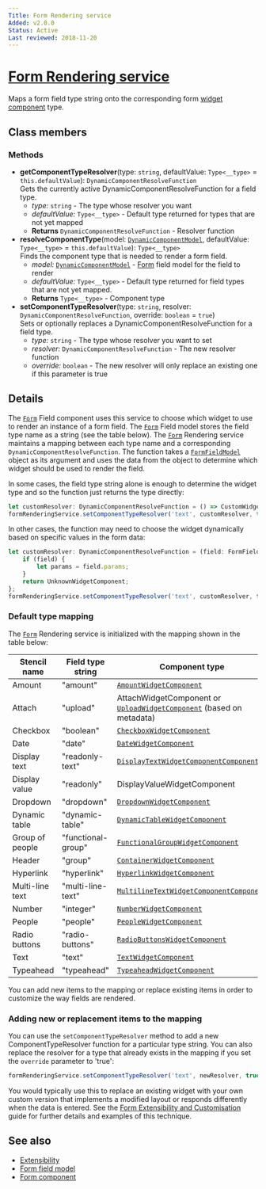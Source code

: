```yaml
---
Title: Form Rendering service
Added: v2.0.0
Status: Active
Last reviewed: 2018-11-20
---
```


# [Form Rendering service](../../lib/core/form/services/form-rendering.service.ts "Defined in form-rendering.service.ts")

Maps a form field type string onto the corresponding form [widget component](../insights/widget.component.md) type.

## Class members

### Methods

-   **getComponentTypeResolver**(type: `string`, defaultValue: `Type<__type>` = `this.defaultValue`): `DynamicComponentResolveFunction`<br/>
    Gets the currently active DynamicComponentResolveFunction for a field type.
    -   _type:_ `string`  - The type whose resolver you want
    -   _defaultValue:_ `Type<__type>`  - Default type returned for types that are not yet mapped
    -   **Returns** `DynamicComponentResolveFunction` - Resolver function
-   **resolveComponentType**(model: [`DynamicComponentModel`](../../lib/core/services/dynamic-component-mapper.service.ts), defaultValue: `Type<__type>` = `this.defaultValue`): `Type<__type>`<br/>
    Finds the component type that is needed to render a form field.
    -   _model:_ [`DynamicComponentModel`](../../lib/core/services/dynamic-component-mapper.service.ts)  - [Form](../../lib/process-services/task-list/models/form.model.ts) field model for the field to render
    -   _defaultValue:_ `Type<__type>`  - Default type returned for field types that are not yet mapped.
    -   **Returns** `Type<__type>` - Component type
-   **setComponentTypeResolver**(type: `string`, resolver: `DynamicComponentResolveFunction`, override: `boolean` = `true`)<br/>
    Sets or optionally replaces a DynamicComponentResolveFunction for a field type.
    -   _type:_ `string`  - The type whose resolver you want to set
    -   _resolver:_ `DynamicComponentResolveFunction`  - The new resolver function
    -   _override:_ `boolean`  - The new resolver will only replace an existing one if this parameter is true

## Details

The [`Form`](../../lib/process-services/task-list/models/form.model.ts) Field component uses this service to choose which widget to use to render an instance of a
form field. The [`Form`](../../lib/process-services/task-list/models/form.model.ts) Field model stores the field type name as a string (see the table below).
The [`Form`](../../lib/process-services/task-list/models/form.model.ts) Rendering service maintains a mapping between each type name and
a corresponding `DynamicComponentResolveFunction`. The function takes a [`FormFieldModel`](../core/form-field.model.md) object as its argument and
uses the data from the object to determine which widget should be used to render the field.

In some cases, the field type string alone is enough to determine the widget type and so the function
just returns the type directly:

```ts
let customResolver: DynamicComponentResolveFunction = () => CustomWidgetComponent;
formRenderingService.setComponentTypeResolver('text', customResolver, true);
```

In other cases, the function may need to choose the widget dynamically based on
specific values in the form data:

```ts
let customResolver: DynamicComponentResolveFunction = (field: FormFieldModel): Type<{}> => {
    if (field) {
        let params = field.params;
    }
    return UnknownWidgetComponent;
};
formRenderingService.setComponentTypeResolver('text', customResolver, true);
```

### Default type mapping

The [`Form`](../../lib/process-services/task-list/models/form.model.ts) Rendering service is initialized with the mapping shown in the table below:

| Stencil name | Field type string | Component type |
| ------------ | ----------------- | -------------- |
| Amount | "amount" | [`AmountWidgetComponent`](../../lib/core/form/components/widgets/amount/amount.widget.ts) |
| Attach | "upload" | AttachWidgetComponent or [`UploadWidgetComponent`](../../lib/core/form/components/widgets/upload/upload.widget.ts) (based on metadata) |
| Checkbox | "boolean" | [`CheckboxWidgetComponent`](../../lib/core/form/components/widgets/checkbox/checkbox.widget.ts) |
| Date | "date" | [`DateWidgetComponent`](../../lib/core/form/components/widgets/date/date.widget.ts) |
| Display text | "readonly-text" | [`DisplayTextWidgetComponentComponent`](../../lib/core/form/components/widgets/display-text/display-text.widget.ts) |
| Display value | "readonly" | DisplayValueWidgetComponent |
| Dropdown | "dropdown" | [`DropdownWidgetComponent`](../../lib/core/form/components/widgets/dropdown/dropdown.widget.ts) |
| Dynamic table | "dynamic-table" | [`DynamicTableWidgetComponent`](../../lib/core/form/components/widgets/dynamic-table/dynamic-table.widget.ts) |
| Group of people | "functional-group" | [`FunctionalGroupWidgetComponent`](../../lib/core/form/components/widgets/functional-group/functional-group.widget.ts) |
| Header | "group" | [`ContainerWidgetComponent`](../../lib/core/form/components/widgets/container/container.widget.ts) |
| Hyperlink | "hyperlink" | [`HyperlinkWidgetComponent`](../../lib/core/form/components/widgets/hyperlink/hyperlink.widget.ts) |
| Multi-line text | "multi-line-text" | [`MultilineTextWidgetComponentComponent`](../../lib/core/form/components/widgets/multiline-text/multiline-text.widget.ts) |
| Number | "integer" | [`NumberWidgetComponent`](../../lib/core/form/components/widgets/number/number.widget.ts) |
| People | "people" | [`PeopleWidgetComponent`](../../lib/core/form/components/widgets/people/people.widget.ts) |
| Radio buttons | "radio-buttons" | [`RadioButtonsWidgetComponent`](../../lib/core/form/components/widgets/radio-buttons/radio-buttons.widget.ts) |
| Text | "text" | [`TextWidgetComponent`](../../lib/core/form/components/widgets/text/text.widget.ts) |
| Typeahead | "typeahead" | [`TypeaheadWidgetComponent`](../../lib/core/form/components/widgets/typeahead/typeahead.widget.ts) |

You can add new items to the mapping or replace existing items in order to customize the way
fields are rendered.

### Adding new or replacement items to the mapping

You can use the `setComponentTypeResolver` method to add a new ComponentTypeResolver function for a
particular type string. You can also replace the resolver for a type that already exists in the mapping
if you set the `override` parameter to 'true':

```ts
formRenderingService.setComponentTypeResolver('text', newResolver, true);
```

You would typically use this to replace an existing widget with your own custom version that
implements a modified layout or responds differently when the data is entered. See the
[Form Extensibility and Customisation](../user-guide/extensibility.md) guide for further details and examples
of this technique.

## See also

-   [Extensibility](../user-guide/extensibility.md)
-   [Form field model](form-field.model.md)
-   [Form component](form.component.md)
